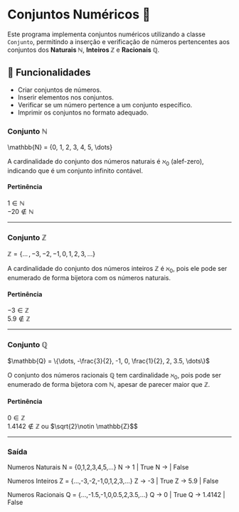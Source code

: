 # Conjuntos Numéricos 📏

Este programa implementa conjuntos numéricos utilizando a classe `Conjunto`, permitindo a inserção e verificação de números pertencentes aos conjuntos dos **Naturais $\mathbb{N}$**, **Inteiros $\mathbb{Z}$** e **Racionais $\mathbb{Q}$**.

## 📌 Funcionalidades
- Criar conjuntos de números.
- Inserir elementos nos conjuntos.
- Verificar se um número pertence a um conjunto específico.
- Imprimir os conjuntos no formato adequado.

### Conjunto $\mathbb{N}$
\mathbb{N} = {0, 1, 2, 3, 4, 5, \dots\}

A cardinalidade do conjunto dos números naturais é $\aleph_0$ (alef-zero), indicando que é um conjunto infinito contável.

#### Pertinência
$1 \in \mathbb{N}$  
$-20 \notin \mathbb{N}$

---

### Conjunto $\mathbb{Z}$
$\mathbb{Z} = \{\dots\,, -3, -2, -1, 0, 1, 2, 3, \dots\}$

A cardinalidade do conjunto dos números inteiros $\mathbb{Z}$ é $\aleph_0$, pois ele pode ser enumerado de forma bijetora com os números naturais.

#### Pertinência
$-3 \in \mathbb{Z}$  
$5.9 \notin \mathbb{Z}$

---

### Conjunto $\mathbb{Q}$
$\mathbb{Q} = \{\dots, -\frac{3}{2}, -1, 0, \frac{1}{2}, 2, 3.5, \dots\}$

O conjunto dos números racionais $\mathbb{Q}$ tem cardinalidade $\aleph_0$, pois pode ser enumerado de forma bijetora com $\mathbb{N}$, apesar de parecer maior que $\mathbb{Z}.$

#### Pertinência
$0 \in \mathbb{Z}$  
$1.4142 \notin \mathbb{Z}$ ou $\sqrt{2}\notin \mathbb{Z}$$

---

### Saída
Numeros Naturais
N = {0,1,2,3,4,5,...}
N -> 1 | True
N -> | False

Numeros Inteiros
Z = {...,-3,-2,-1,0,1,2,3,...}
Z -> -3 | True
Z -> 5.9 | False

Numeros Racionais
Q = {...,-1.5,-1,0,0.5,2,3.5,...}
Q -> 0 | True
Q -> 1.4142 | False
